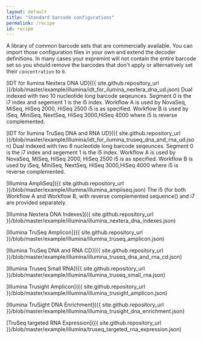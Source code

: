 ```yaml
---
layout: default
title: "Standard barcode configurations"
permalink: /recipe
id: recipe
---
```


A library of common barcode sets that are commercially available. You can import those configuration files in your own and extend the decoder definitions. In many cases your expremint will not contain the entire barcode set so you should remove the barcodes that don't apply or alternatively set their `concentration` to `0`.

[IDT for Ilumina Nextera DNA UD]({{ site.github.repository_url }}/blob/master/example/illumina/idt_for_ilumina_nextera_dna_ud.json) Dual indexed with two 10 nucleotide long barcode seqeunces. Segment 0 is the i7 index and segement 1 is the i5 index. Workflow A is used by NovaSeq, MiSeq, HiSeq 2000, HiSeq 2500 i5 is as specified. Workflow B is used by iSeq, MiniSeq, NextSeq, HiSeq 3000,HiSeq 4000 where i5 is reverse complemented.

[IDT for Ilumina TruSeq DNA and RNA UD]({{ site.github.repository_url }}/blob/master/example/illumina/idt_for_ilumina_truseq_dna_and_rna_ud.json) Dual indexed with two 8 nucleotide long barcode seqeunces. Segment 0 is the i7 index and segement 1 is the i5 index. Workflow A is used by NovaSeq, MiSeq, HiSeq 2000, HiSeq 2500 i5 is as specified. Workflow B is used by iSeq, MiniSeq, NextSeq, HiSeq 3000,HiSeq 4000 where i5 is reverse complemented.

[Illumina AmpliSeq]({{ site.github.repository_url }}/blob/master/example/illumina/illumina_ampliseq.json) The i5 (for both Workflow A and Workflow B, with reverse complemented sequence() and i7 are provided separately.

[Illumina Nextera DNA Indexes]({{ site.github.repository_url }}/blob/master/example/illumina/illumina_nextera_dna_indexes.json)

[Illumina TruSeq Amplicon]({{ site.github.repository_url }}/blob/master/example/illumina/illumina_truseq_amplicon.json)

[Illumina TruSeq DNA and RNA CD]({{ site.github.repository_url }}/blob/master/example/illumina/illumina_truseq_dna_and_rna_cd.json)

[Illumina Truseq Small RNA]({{ site.github.repository_url }}/blob/master/example/illumina/illumina_truseq_small_rna.json)

[Illumina Trusight Amplicon]({{ site.github.repository_url }}/blob/master/example/illumina/illumina_trusight_amplicon.json)

[Illumina TruSight DNA Enrichment]({{ site.github.repository_url }}/blob/master/example/illumina/illumina_trusight_dna_enrichment.json)

[TruSeq targeted RNA Expression]({{ site.github.repository_url }}/blob/master/example/illumina/truseq_targeted_rna_expression.json)
